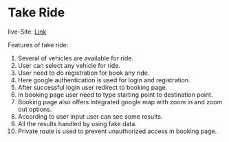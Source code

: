 <h1>Take Ride</h1>

live-Site: [Link](https://take-ride.netlify.app/)

Features of take ride:

1. Several of vehicles are available  for ride.
2. User can select any vehicle for ride.
3. User need to do registration for book any ride.
4. Here google authentication is used for login and registration.
5. After successful login user redirect to booking page.
6. In booking page user need to type starting point to destination point.
7. Booking page also offers integrated google map with zoom in and zoom out options.
8. According to user input user can see some results.
9. All the results handled by using fake data.
10. Private route is used to prevent unauthorized access in booking page.

